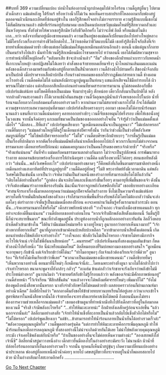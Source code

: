 ##บทที่ 369 ความเปลี่ยนแปลง
บ่อน้ำในห้องอาบน้ำถูกปกคลุมไปด้วยไอร้อน
เวนดี้ถูสบู่ลื่นๆ ไปตามตัวเด็กสาว แม้แต่หลังหู ใต้รักแร้ หรือหว่างนิ้วก็ไม่เว้น พอเห็นคราบสกปรกที่ไหลออกมากับฟองสบู่ ตลอดจนผิวเนียนละเอียดที่ซ่อนอยู่ข้างใน เธอก็รู้สึกพอใจอย่างไม่อาจบรรยาย
ความรู้สึกแบบนี้เธอไม่ได้สัมผัสมานานแล้ว สมัยที่เร่ร่อนอยู่กับสมาคม เธอเป็นคนปลอบขวัญแม่มดใหม่ที่รู้สึกหวาดกลัวและสิ้นหวังทุกคน ทั้งยังช่วยให้พวกเธอรู้สึกมีหวังกับชีวิตอีกครั้ง ไม่ว่าจะลีฟ ลิลลี่ หรือแม้แต่ไนติงเกล...ทว่า หลังจากที่มาอยู่เมืองชายแดนแล้ว ความเป็นอยู่ของแม่มดก็เปลี่ยนแปลงไปอย่างใหญ่หลวง ไม่มีใครกังวลเรื่องการดำรงชีวิตอีกต่อไป...ใช่ว่าเธอคิดว่าชีวิตแบบนี้ไม่ดี เธอยังรู้สึกซึ้งใจกับสิ่งที่เจ้าชายทำเพื่อแม่มดด้วยซ้ำ เพียงแต่เธอไม่มีแม่มดให้ดูแลเหมือนแต่ก่อนอีกแล้ว ตอนนี้ แม้แต่ลูนาก็กลายเป็นคนร่าเริงไปแล้ว นั่นทำให้เวนดี้รู้สึกเหมือนมีอะไรขาดหายไป
ทว่าตอนนี้ เธอได้สัมผัสความสุขจากการทำหน้าที่พี่ใหญ่อีกครั้ง
“หลับตาเสีย ข้าจะล้างน้ำแล้ว”
“อืม” เสียงของอีกฝ่ายแผ่วเบาราวกับหยดน้ำที่เกาะบนใบหญ้า
เธอปฏิเสธไม่ได้เลยว่า คำสั่งของเจ้าชายยอดเยี่ยมจริงๆ
น้ำไหลผ่านเส้นผมและแผ่นหลังของเด็กสาวลงมาพร้อมกับฟองสบู่ที่กลายเป็นสีน้ำตาลเทา เวนดี้ล้างน้ำไปสามครั้ง สีของน้ำจึงกลับมาเป็นปกติ
เมื่อปราศจากเสื้อผ้าปกปิด เรือนร่างผ่ายผอมของเธอก็ปรากฏชัดแก่สายตาเวนดี้ ช่างผอมอะไรอย่างนี้ เวนดี้อดคิดไม่ได้ แผ่นหลังมีกระดูกปูดนูนเป็นท่อนๆ แขนเล็กเสียจนใช้มือกำรอบได้ ผิวพรรณก็ไม่ขาวผ่อง แต่กลับออกสีเหลืองอ่อนอย่างคนที่ขาดสารอาหารมานาน ดูไม่สอดคล้องกับชื่อเปเปอร์แม้แต่น้อย
แต่โชคดีที่เธอเป็นแม่มด จับมาบำรุงดีๆ สักหน่อย เดี๋ยวก็กลับมาเป็นปกติได้
หลังจากล้างตัวจนสะอาดแล้ว ก็ได้เวลาแช่น้ำอันแสนสุข เวนดี้วัดอุณหภูมิน้ำแล้วจึงพาเธอลงไปในบ่อ น้ำที่ร้อนจนเกือบลวกโอบล้อมคนทั้งสองอย่างรวดเร็ว หากผ่านความไม่สบายช่วงแรกไปได้ ก็จะได้สัมผัสความสุขจากกระแสความอบอุ่นที่ตามมา
เปเปอร์ส่งเสียงครางเบาๆ ออกมา เธอคงไม่ได้อาบน้ำร้อนมานานแล้ว แขนที่เกาะเวนดี้แน่นค่อยๆ คลายออกอย่างช้าๆ เวนดี้จับเธอหมุนไปครึ่งรอบ เพื่อให้เธอนั่งอยู่ในวงแขน จากนั้นจึงค่อยๆ แกะผมที่ขมวดเป็นปมของเธอออกอย่างใจเย็น
“เจ้ารู้ตัวว่าเป็นแม่มดตั้งแต่เมื่อไร”
“เมื่อสอง...ปีที่แล้ว” เปเปอร์พูดเสียงเบา “ดูเหมือนตอนนั้นจะเป็นฤดูหนาว”
“ไม่แปลกหรอก” เวนดี้ยิ้มบางๆ “แม่มดส่วนใหญ่ก็ตื่นรู้ในเดือนแห่งปีศาจทั้งนั้น ว่ากันว่าช่วงนี้เป็นช่วงที่พลังวิเศษสมบูรณ์ที่สุด”
“ไม่ใช่พลังปีศาจหรอกหรือ”
“ไม่ใช่” เวนดี้ตบศีรษะอีกฝ่ายเบาๆ “การตื่นรู้เป็นแม่มดเป็นเรื่องที่ปกติมาก หากตัดเรื่องที่แม่มดมีพลังอันน่าเหลือเชื่อออกไปล่ะก็ พวกเราก็แทบไม่ต่างจากคนธรรมดาเลย เมื่อหลายร้อยปีก่อนน่ะ แม่มดเคยถูกมองว่าเป็นคนโปรดของพระเจ้าด้วยซ้ำ”
“จริงหรือ”
“จริงแท้แน่นอน” อันที่จริง แม่มดกับคนธรรมดาแตกต่างกันมาก ไม่ว่าจะเป็นรูปลักษณ์ การพัฒนาทางร่างกาย ตลอดจนข้อบกพร่องเรื่องการให้กำเนิดบุตร เวนดี้คิด แต่เรื่องพวกนี้ไว้ค่อยๆ สอนเธอทีหลังดีกว่า
“เช่นนั้น...พลังวิเศษคืออะไร” เปเปอร์ถามอย่างขลาดๆ
“ก็คือพลังที่เกิดขึ้นตามธรรมชาติอย่างหนึ่ง เหมือนอย่างแสงอาทิตย์ที่ปรากฏอยู่ทุกที่” เวนดี้คิดอยู่สักครู่ “ไม่สิ พระอาทิตย์ยังมีเวลาตกดิน แต่พลังวิเศษไม่เป็นเช่นนั้น เอาเป็นว่า เจ้าคิดว่ามันเป็นส่วนหนึ่งของร่างกายที่สามารถเติบโตได้ก็แล้วกัน”
“เติบโตได้อย่างนั้นหรือ”
“ถูกต้อง มันจะเติบโตและแข็งแกร่งขึ้นเรื่อยๆ ตามอายุที่เพิ่มขึ้นของเจ้า ดังนั้นเจ้าจึงต้องพัฒนาร่างกายเพื่อรองรับมัน มิฉะนั้นเจ้าอาจถูกพลังวิเศษตีกลับได้” เธออธิบายอย่างละเอียด “ศาสนจักรเอาเรื่องนี้มาหลอกทุกคนว่าแม่มดถูกปีศาจกัดกินร่างกาย ซึ่งไม่เป็นความจริงแม้แต่น้อย ตราบใดที่เจ้าหมั่นฝึกฝนพลังของตัวเอง เจ้าก็สามารถเพิ่มพื้นที่รองรับพลังได้โดยไม่ต้องกลัวว่ามันจะส่งผลใดๆ ต่อร่างกาย เจ้าตื่นรู้เป็นแม่มดเมื่อสองปีก่อน คงจะเคยผ่านวันตื่นรู้ครั้งแรกมาแล้วกระมัง ตอนนั้น...เจ้าคงทรมานมากใช่หรือไม่”
เด็กสาวพยักหน้าสองที
“วางใจเถอะ เจ้ามาถึงเมืองชายแดนแล้ว ทุกอย่างจะต้องดีขึ้นแน่นอน” เวนดี้ปลอบเธออย่างอ่อนโยน “หากเจ้ารีบฝึกพลังเสียตั้งแต่ตอนนี้ วันตื่นรู้ปีนี้ก็น่าจะสบายขึ้นมาก”
ขณะที่กำลังพูดอยู่นั้น ประตูห้องอาบน้ำก็ถูกผลักออกอย่างกะทันหัน ลิลลี่วิ่งหอบผ้าเช็ดตัวเข้ามาข้างใน “ได้ยินว่ามีแม่มดใหม่มาหรือ นางอยู่ไหนๆ ลูนาบอกว่าอยากเห็นนางมาก!”
“เจ้าต่างหากที่อยากเห็น!” ลูนาที่ถูกลากเข้ามาค้อนปะหลับปะเหลือก “ลากข้ามาอาบน้ำเสียตั้งแต่ตอนนี้ เกิดตอนบ่ายต้องใช้พลังอีกจะทำอย่างไร”
“วางใจเถอะ พักสักวันไม่เป็นไรหรอก เจ้าชายไม่ทรงมีภารกิจอะไรให้เจ้าแน่ เจ้าไม่ใช่พี่อันนาเสียหน่อย”
“...คนทรยศ!”
เปเปอร์เห็นคนทั้งสองผลุนผลันเข้ามา ก็หดหัวลงน้ำไปครึ่งหนึ่ง
“อ้อ นี่น่ะหรือแม่มดใหม่” ลิลลี่หมอบลงที่ริมบ่อพลางมองเธออย่างสนใจ “ดูเหมือนจะอายุพอๆ กับข้านี่ แต่เจ้าเรียกข้าว่าพี่ได้นะ”
“ทำไมอายุพอๆ กับเจ้าแล้วต้องเรียกเจ้าว่าพี่ด้วย” ลูนาร้อง “ทีเจ้ายังไม่เห็นเรียกข้าว่าพี่เลย”
“พวกนางเป็นแม่มดของเมืองชายแดนน่ะ” เวนดี้อธิบายยิ้มๆ “เห็นพวกนางอย่างนี้ ตอนมาที่นี่ใหม่ๆ ก็เหมือนเจ้านี่ล่ะ...โดยเฉพาะอย่างยิ่งลูนา นางไม่ได้กล้าไปกว่าเจ้าเท่าไรหรอก ขนาดจะพูดจาก็ยังกล้าๆ กลัวๆ”
“อะแฮ่ม ข้าแค่กลัวว่าเจ้าชายจะรังเกียจว่าพลังข้าไม่มีประโยชน์ต่างหาก” ลูนาบ่นงึมงำ
“เจ้าชายตรัสกับข้าไม่รู้กี่รอบแล้วว่า พลังของเจ้าน่ะมีศักยภาพซ่อนอยู่” เวนดี้ส่ายหน้า “ไว้เจ้าเรียน ‘ฟิสิกส์ขั้นต้น’ จบแล้วอาจจะได้พลังมหัศจรรย์ใหม่ๆ เพิ่มมาก็ได้”
“ยังไม่ต้องพูดถึงหนังสือพวกนั้นหรอก นางยังจำตัวอักษรได้ไม่หมดด้วยซ้ำ ผลสอบคราวก่อนก็ผ่านเกณฑ์มาอย่างฉิวเฉียด” ลิลลี่ยักไหล่ว่า “ตกกลางคืนยังขอให้ข้าช่วยทบทวนบทเรียนให้อยู่เลย กว่านางจะเข้าใจสูตรพิสดารในหนังสือพวกนั้นได้ เจ้าชายก็คงจะทรงยึดเกรย์คาสเซิลได้พอดี ถึงตอนนั้นคงไม่ทรงต้องการความช่วยเหลือจากแม่มดแล้ว” เธอมองข้ามลูนาที่ทำหน้าถมึงทึงไปยังเด็กสาวที่อยู่ในอ้อมกอดของเวนดี้ “จริงสิ เจ้ามีพลังอะไรหรือ”
“...ทำให้หิมะละลายน่ะ” อีกฝ่ายลังเลสักครู่ก่อนจะเอ่ยขึ้น
“แล้วนอกจากนั้นล่ะ” ลิลลี่ถามอย่างสงสัย “เจ้าทำให้น้ำแข็งที่ละลายเป็นน้ำแล้วกลับไปแข็งตัวอีกได้หรือไม่”
“ไม่ได้หรอก” เปเปอร์พูดเสียงเบา “แต่ข้า...ข้าสามารถทำให้น้ำร้อนกลายเป็นน้ำเย็นได้อย่างรวดเร็วล่ะ”
“พลังควบคุมอุณหภูมิหรือ” เวนดี้พูดอย่างครุ่นคิด “แต่การทำให้หิมะละลายคือการเพิ่มอุณหภูมิ ทำให้น้ำร้อนเย็นลงคือการลดอุณหภูมิ ทั้งสองอย่างนี้ไม่น่าจะเกิดด้วยกันได้เลย ไม่น่าใช่พลังควบคุมอุณหภูมิกระมัง เจ้าเคยใช้พลังแต่กับน้ำหรือ”
“ถ้าเป็นของอย่างอื่นจะไม่ค่อยเห็นความต่างน่ะ”
“ลองเสกพลังใส่เจ้านี่ซิ” ลิลลี่ยกน้ำสบู่มาวางหนึ่งอ่าง
เด็กสาวยื่นมือลงไปในอ่างอย่างระมัดระวัง ไม่นานนัก ผิวน้ำที่ปล่อยไอร้อนออกมาก็เย็นลงอย่างรวดเร็ว จากนั้น ทุกคนก็เห็นน้ำสบู่ขุ่นๆ เกิดความเปลี่ยนแปลงอย่างน่าประหลาด ฟองสบู่ที่ลอยเหนือผิวน้ำค่อยๆ หายไป เศษสบู่สีขาวที่กระจายอยู่ในน้ำก็พลอยสลายไปด้วย น้ำในอ่างกลับมาใสสะอาดอีกครั้ง
………………………………….




[Go To Next Chapter]( ./282.md)